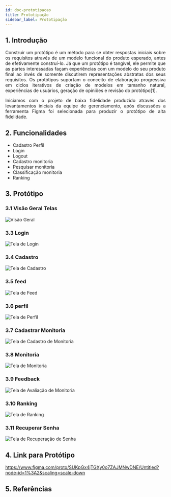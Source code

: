 ```yaml
---
id: doc-prototipacao
title: Prototipação
sidebar_label: Prototipação
---
```


## 1. Introdução

<p align="justify">Construir um protótipo é um método para se obter respostas iniciais sobre os requisitos através de um modelo funcional do produto esperado, antes de efetivamente construí-lo. Já que um protótipo é tangível, ele permite que as partes interessadas façam experiências com um modelo do seu produto final ao invés de somente discutirem representações abstratas dos seus requisitos. Os protótipos suportam o conceito de elaboração progressiva em ciclos iterativos de criação de modelos em tamanho natural, experiências de usuários, geração de opiniões e revisão do protótipo[1].
</p>
<p align="justify">
Iniciamos com o projeto de baixa fidelidade produzido através dos levantamentos iniciais da equipe de gerenciamento, após discussões a ferramenta Figma foi selecionada para produzir o protótipo de alta fidelidade.


</p>

## 2. Funcionalidades
- Cadastro Perfil
- Login
- Logout
- Cadastro monitoria
- Pesquisar monitoria
- Classificação monitoria
- Ranking
## 3. Protótipo

### 3.1 Visão Geral Telas

![Visão Geral](assets/todas-as-telas.jpg)

### 3.3 Login
![Tela de Login](assets/entrar.jpg)
### 3.4 Cadastro
![Tela de Cadastro](assets/cadastrar.jpg)
### 3.5 feed
![Tela de Feed](assets/feed.jpg)
### 3.6 perfil
![Tela de Perfil](assets/perfil.jpg)
### 3.7 Cadastrar Monitoria
![Tela de Cadastro de Monitoria](assets/cadastrar-monitoria.jpg)
### 3.8 Monitoria
![Tela de Monitoria](assets/monitoria.jpg)
### 3.9 Feedback
![Tela de Avaliação de Monitoria](assets/feedback.jpg)
### 3.10 Ranking
![Tela de Ranking](assets/ranking.jpg)
### 3.11 Recuperar Senha
![Tela de Recuperação de Senha](assets/recuperar-senha.jpg)

## 4. Link para Protótipo

https://www.figma.com/proto/SUKpGx4jTGXy0o7ZAJMNwDNE/Untitled?node-id=1%3A2&scaling=scale-down
## 5. Referências



